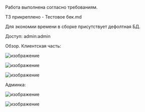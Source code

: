 Работа выполнена согласно требованиям. 

ТЗ прикреплено - Тестовое бек.md

Для экономии времени в сборке присутствует дефолтная БД. 

Доступ: admin:admin

Обзор.
Клиентская часть:

![изображение](https://github.com/user-attachments/assets/166c4dc2-0967-4f5f-abd5-11a6bdd50904)

![изображение](https://github.com/user-attachments/assets/8bcdeef7-0650-430a-acd6-abbbc17ead23)

![изображение](https://github.com/user-attachments/assets/aa7aea42-c1ac-4502-b333-e9b358cd7f58)

Админка:

![изображение](https://github.com/user-attachments/assets/bdd0dcad-21f1-4ad1-b0dc-e9eeff6a49a3)

![изображение](https://github.com/user-attachments/assets/cc70fc21-8c49-4d3c-8e31-75cbdf118c67)




